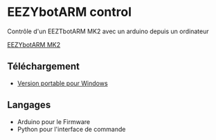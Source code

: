 # EEZYbotARM control
Contrôle d'un EEZTbotARM MK2 avec un arduino depuis un ordinateur

[EEZYbotARM MK2](http://www.eezyrobots.it/eba_mk2.html)

## Téléchargement
 * [Version portable pour Windows](https://github.com/cedrick-f/eezybotarm_control/releases/latest)

## Langages
 * Arduino pour le Firmware
 * Python pour l'interface de commande
